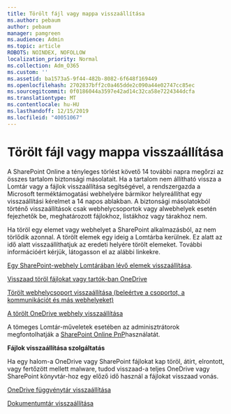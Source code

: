 ```yaml
---
title: Törölt fájl vagy mappa visszaállítása
ms.author: pebaum
author: pebaum
manager: pamgreen
ms.audience: Admin
ms.topic: article
ROBOTS: NOINDEX, NOFOLLOW
localization_priority: Normal
ms.collection: Adm_O365
ms.custom: ''
ms.assetid: ba1573a5-9f44-482b-8082-6f648f169449
ms.openlocfilehash: 2702837bff2c0a465dde2c090a44e02747cc85ec
ms.sourcegitcommit: 0f0186044a3597e42ad14c32ca58e7224344dcfa
ms.translationtype: MT
ms.contentlocale: hu-HU
ms.lasthandoff: 12/15/2019
ms.locfileid: "40051067"
---
```

# <a name="restore-a-deleted-file-or-folder"></a>Törölt fájl vagy mappa visszaállítása

A SharePoint Online a tényleges törlést követő 14 további napra megőrzi az összes tartalom biztonsági másolatait. Ha a tartalom nem állítható vissza a Lomtár vagy a fájlok visszaállítása segítségével, a rendszergazda a Microsoft terméktámogatási webhelyére bármikor helyreállíthat egy visszaállítási kérelmet a 14 napos ablakban. A biztonsági másolatokból történő visszaállítások csak webhelycsoportok vagy alwebhelyek esetén fejezhetők be, meghatározott fájlokhoz, listákhoz vagy tárakhoz nem.

Ha töröl egy elemet vagy webhelyet a SharePoint alkalmazásból, az nem törlődik azonnal. A törölt elemek egy ideig a Lomtárba kerülnek. Ez alatt az idő alatt visszaállíthatjuk az eredeti helyére törölt elemeket. További információért kérjük, látogasson el az alábbi linkekre.

[Egy SharePoint-webhely Lomtárában lévő elemek visszaállítása](https://support.office.com/article/restore-deleted-items-from-the-site-collection-recycle-bin-5fa924ee-16d7-487b-9a0a-021b9062d14b).

[Visszaad töröl fájlokat vagy tartók-ban OneDrive](https://support.office.com/article/Restore-deleted-files-or-folders-in-OneDrive-949ada80-0026-4db3-a953-c99083e6a84f)

[Törölt webhelycsoport visszaállítása (beleértve a csoportot, a kommunikációt és más webhelyeket)](https://docs.microsoft.com/sharepoint/restore-deleted-site-collection)

[A törölt OneDrive webhely visszaállítása](https://docs.microsoft.com/onedrive/restore-deleted-onedrive)

A tömeges Lomtár-műveletek esetében az adminisztrátorok megfontolhatják a [SharePoint Online PnP](https://docs.microsoft.com/powershell/sharepoint/sharepoint-pnp/sharepoint-pnp-cmdlets?view=sharepoint-ps)használatát.

**Fájlok visszaállítása szolgáltatás**

Ha egy halom-a OneDrive vagy SharePoint fájlokat kap töröl, átírt, elrontott, vagy fertőzött mellett malware, tudod visszaad-a teljes OneDrive vagy SharePoint könyvtár-hoz egy előző idő használ a fájlokat visszaad vonás.

[OneDrive függvénytár visszaállítása](https://support.office.com/article/restore-your-onedrive-fa231298-759d-41cf-bcd0-25ac53eb8a15)

[Dokumentumtár visszaállítása](https://support.office.com/article/restore-a-document-library-317791c3-8bd0-4dfd-8254-3ca90883d39a)

